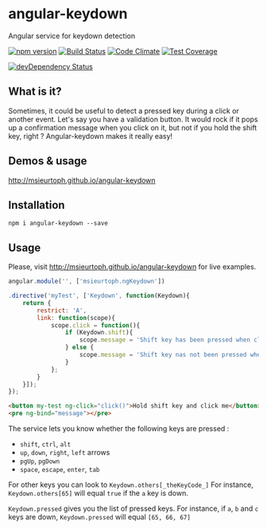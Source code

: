 # angular-keydown
Angular service for keydown detection

[![npm version](https://badge.fury.io/js/angular-keydown.svg)](http://badge.fury.io/js/angular-keydown)
[![Build Status](http://img.shields.io/travis/msieurtoph/angular-keydown.svg)](https://travis-ci.org/msieurtoph/angular-keydown) [![Code Climate](https://codeclimate.com/github/msieurtoph/angular-keydown/badges/gpa.svg)](https://codeclimate.com/github/msieurtoph/angular-keydown) [![Test Coverage](https://codeclimate.com/github/msieurtoph/angular-keydown/badges/coverage.svg)](https://codeclimate.com/github/msieurtoph/angular-keydown)

[![devDependency Status](http://img.shields.io/david/dev/msieurtoph/angular-keydown.svg?style=flat)](https://david-dm.org/msieurtoph/angular-keydown#info=devDependencies)

## What is it?

Sometimes, it could be useful to detect a pressed key during a click or another event. Let's say you have a validation button. It would rock if it pops up a confirmation message when you click on it, but not if you hold the shift key, right ?
Angular-keydown makes it really easy!

## Demos & usage

http://msieurtoph.github.io/angular-keydown

## Installation

`npm i angular-keydown --save`

## Usage

Please, visit http://msieurtoph.github.io/angular-keydown for live examples.

```javascript
angular.module('', ['msieurtoph.ngKeydown'])

.directive('myTest', ['Keydown', function(Keydown){
    return {
        restrict: 'A',
        link: function(scope){
            scope.click = function(){
                if (Keydown.shift){
                    scope.message = 'Shift key has been pressed when clicking!';
                } else {
                    scope.message = 'Shift key nas not been pressed when clicking!';
                }
            };
        }
    }]);
});
```
```html
<button my-test ng-click="click()">Hold shift key and click me</button>
<pre ng-bind="message"></pre>

```

The service lets you know whether the following keys are pressed :

* `shift`, `ctrl`, `alt`
* `up`, `down`, `right`, `left` arrows
* `pgUp`, `pgDown`
* `space`, `escape`, `enter`, `tab`

For other keys you can look to `Keydown.others[_theKeyCode_]`
For instance, `Keydown.others[65]` will equal `true` if the `a` key is down.

`Keydown.pressed` gives you the list of pressed keys.
For instance, if `a`, `b` and `c` keys are down, `Keydown.pressed` will equal `[65, 66, 67]`
